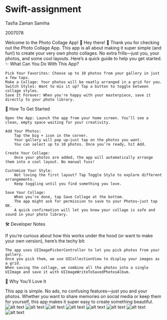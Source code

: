 # Swift-assignment
Tasfia Zaman Samiha 

2007078

Welcome to the Photo Collage App! 🎨
Hey there! 👋 Thank you for checking out the Photo Collage App. This app is all about making it super simple (and fun!) to create your very own photo collages. No extra frills—just you, your photos, and some cool layouts. Here’s a quick guide to help you get started.
✨ What Can You Do With This App?

    Pick Your Favorites: Choose up to 10 photos from your gallery in just a few taps.
    Make a Collage: Your photos will be neatly arranged in a grid for you.
    Switch Styles: Want to mix it up? Tap a button to toggle between collage styles.
    Save It Forever: When you're happy with your masterpiece, save it directly to your photo library.

🚀 How To Get Started

    Open the App: Launch the app from your home screen. You’ll see a clean, empty space waiting for your creativity.

    Add Your Photos:
        Tap the big + icon in the corner.
        Your gallery will pop up—just tap on the photos you want.
        You can select up to 10 photos. Once you’re ready, hit Add.

    Create Your Collage:
        Once your photos are added, the app will automatically arrange them into a cool layout. No manual fuss!

    Customize Your Style:
        Not loving the first layout? Tap Toggle Style to explore different arrangements.
        Keep toggling until you find something you love.

    Save Your Collage:
        When you’re done, tap Save Collage at the bottom.
        The app might ask for permission to save to your Photos—just tap OK.
        A quick confirmation will let you know your collage is safe and sound in your photo library.

🛠️ Developer Notes

If you’re curious about how this works under the hood (or want to make your own version), here’s the techy bit:

    The app uses UIImagePickerController to let you pick photos from your gallery.
    Once you pick them, we use UICollectionView to display your images as a grid.
    When saving the collage, we combine all the photos into a single UIImage and save it with UIImageWriteToSavedPhotosAlbum.

🎉 Why You’ll Love It

This app is simple. No ads, no confusing features—just you and your photos. Whether you want to share memories on social media or keep them for yourself, this app makes it super easy to create something beautiful.
![alt text](images/IMG-20241121-WA0004.jpg)
![alt text](images/IMG-20241121-WA0005.jpg)
![alt text](images/IMG-20241121-WA0006.jpg)
![alt text](images/IMG-20241121-WA0007.jpg)
![alt text](images/IMG-20241121-WA0011.jpg)
![alt text](images/IMG-20241121-WA0010.jpg)
![alt text](images/IMG-20241121-WA0009.jpg)
![alt text](images/IMG-20241121-WA0009.jpg)
